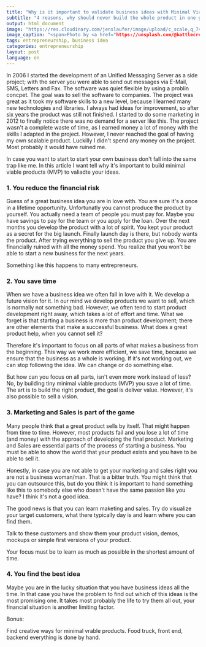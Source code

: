 ```yaml
---
title: "Why is it important to validate business ideas with Minimal Viable Products (MVP)"
subtitle: "4 reasons, why should never build the whole product in one go"
output: html_document
image: "https://res.cloudinary.com/jenslaufer/image/upload/c_scale,q_74,w_800/v1568015884/matt-artz-pH6wLT6TVFc-unsplash.jpg"
image_caption: "<span>Photo by <a href="https://unsplash.com/@battlecreekcoffeeroasters?utm_source=unsplash&amp;utm_medium=referral&amp;utm_content=creditCopyText">Battlecreek Coffee Roasters</a> on <a href="https://unsplash.com/s/photos/test?utm_source=unsplash&amp;utm_medium=referral&amp;utm_content=creditCopyText">Unsplash</a></span>"
tags: entrepreneurship, business idea
categories: entrepreneurship
layout: post
language: en
---
```


In 2006 I started the development of an Unified Messaging Server as a side project; with the server you were able to send out messages via E-Mail, SMS, Letters and Fax. The software was quiet flexible by using a problin concpet. The goal was to sell the software to companies. The project was great as it took my software skills to a new level, because I learned many new technologies and libraries. 
I always had ideas for improvement, so after six years the product was still not finished. I started to do some marketing in 2012 to finally notice there was no demand for a server like this. The project wasn't a complete waste of time, as I earned money a lot of money with the skills I adapted in the project. However, I never reached the goal of having my own scalable product. Luckilly I didn't spend any money on the project. Most probably it would have ruined me.

In case you want to start to start your own business don't fall into the same trap like me. In this article I want tell why it's important to build minimal viable products (MVP) to valiadte your ideas.

### 1. You reduce the financial risk

Guess of a great business idea you are in love with. You are sure it's a once in a lifetime opportunity. Unfortunatly you cannot produce the product by yourself. You actually need a team of people you must pay for.
Maybe you have savings to pay for the team or you apply for the loan. 
Over the next months you develop the product with a lot of spirit. You kept your product as a secret for the big launch. Finally launch day is there, but nobody wants the product. 
After trying everything to sell the product you give up. You are financially ruined with all the money spend. You realize that you won't be able to start a new business for the next years.

Something like this happens to many entrepreneurs.



### 2. You save time

When we have a business idea we often fall in love with it. We develop a future vision for it. In our mind 
we develop products we want to sell, which is normally not something bad. However, we often tend to start product development right away, which takes a lot of effort and time. What we forget is that starting a business is more than product development; there are other elements that make a successful business. What does a great product help, when you cannot sell it?

Therefore it's important to focus on all parts of what makes a business from the beginning. This way we 
work more efficient, we save time, because we ensure that the business as a whole is working. If it's not working out, we can stop following the idea. We can change or do something else.

But how can you focus on all parts, isn't even more work instead of less? No, by building tiny minimal viable products (MVP) you save a lot of time. The art is to build the right product, the goal is deliver value. However, it's also possible to sell a vision.


### 3. Marketing and Sales is part of the game

Many people think that a great product sells by itself. That might happen from time to time. However, most products fail and you lose a lot of time (and money) with the approach of developing the final product. Marketing and Sales are essential parts of the process of starting a business. You must be able to show the world that your product exists and you have to be able to sell it.

Honestly, in case you are not able to get your marketing and sales right you are not a business woman/man. That is a bitter truth. You might think that you can outsource this, but do you think it is important to hand something like this to somebody else who doesn't have the same passion like you have? I think it's 
not a good idea.

The good news is that you can learn maketing and sales. Try do visualize your target customers, what there typically day is and learn where you can find them. 

Talk to these customers and show them your product vision, demos, mockups or simple first versions of your product. 

Your focus must be to learn as much as possible in the shortest amount of time.



### 4. You find the best idea

Maybe you are in the lucky situation that you have business ideas all the time.
In that case you have the problem to find out which of this ideas is the most promising one. It takes most probably the life to try them all out, your financial situation is another limiting factor.

Bonus:

Find creative ways for minimal vrable products. Food truck, front end, backend everything is done by hand.